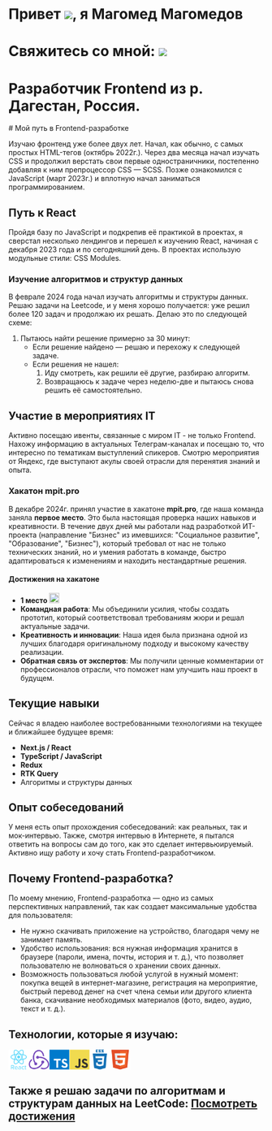 # Привет <img style='height: 50px; width: auto;' src='https://github.com/blackcater/blackcater/raw/main/images/Hi.gif' />, я Магомед Магомедов
# Свяжитесь со мной: <a href="https://t.me/magomedov_net"><img src="https://camo.githubusercontent.com/8f41682a178e57a174d0c6042e9cdb842c6329b24c34b2bf4206c25e933073a9/68747470733a2f2f696d672e736869656c64732e696f2f62616467652f54656c656772616d2d3243413545303f7374796c653d666f722d7468652d6261646765266c6f676f3d74656c656772616d266c6f676f436f6c6f723d7768697465" /></a> 

<h1>Разработчик Frontend из р. Дагестан, Россия.</h1> # Мой путь в Frontend-разработке

Изучаю фронтенд уже более двух лет. Начал, как обычно, с самых простых HTML-тегов (октябрь 2022г.). Через два месяца начал изучать CSS и продолжил верстать свои первые одностраничники, постепенно добавляя к ним препроцессор CSS — SCSS. Позже ознакомился с JavaScript (март 2023г.) и вплотную начал заниматься программированием.

## Путь к React

Пройдя базу по JavaScript и подкрепив её практикой в проектах, я сверстал несколько лендингов и перешел к изучению React, начиная с декабря 2023 года и по сегодняшний день. В проектах использую модульные стили: CSS Modules.

### Изучение алгоритмов и структур данных

В феврале 2024 года начал изучать алгоритмы и структуры данных. Решаю задачи на Leetcode, и у меня хорошо получается: уже решил более 120 задач и продолжаю их решать. Делаю это по следующей схеме:

1. Пытаюсь найти решение примерно за 30 минут:
   - Если решение найдено — решаю и перехожу к следующей задаче.
   - Если решения не нашел:
     1. Иду смотреть, как решили её другие, разбираю алгоритм.
     2. Возвращаюсь к задаче через неделю-две и пытаюсь снова решить её самостоятельно.
## Участие в мероприятиях IT
Активно посещаю ивенты, связанные с миром IT - не только Frontend. Нахожу информацию в актуальных Телеграм-каналах и посещаю то, что интересно по тематикам выступлений спикеров.
Смотрю мероприятия от Яндекс, где выступают акулы своей отрасли для перенятия знаний и опыта.
### Хакатон mpit.pro

В декабре 2024г. принял участие в хакатоне **mpit.pro**, где наша команда заняла **первое место**. Это была настоящая проверка наших навыков и креативности. В течение двух дней мы работали над разработкой ИТ-проекта (направление "Бизнес" из имевшихся: "Социальное развитие", "Образование", "Бизнес"), который требовал от нас не только технических знаний, но и умения работать в команде, быстро адаптироваться к изменениям и находить нестандартные решения.

#### Достижения на хакатоне
- **1 место <img src='https://cdn-icons-png.flaticon.com/512/11865/11865443.png' width="20" height="20" />**
- **Командная работа**: Мы объединили усилия, чтобы создать прототип, который соответствовал требованиям жюри и решал актуальные задачи.
- **Креативность и инновации**: Наша идея была признана одной из лучших благодаря оригинальному подходу и высокому качеству реализации.
- **Обратная связь от экспертов**: Мы получили ценные комментарии от профессионалов отрасли, что поможет нам улучшить наш проект в будущем.

## Текущие навыки

Сейчас я владею наиболее востребованными технологиями на текущее и ближайшее будущее время:
- **Next.js / React**
- **TypeScript / JavaScript**
- **Redux**
- **RTK Query**
- Алгоритмы и структуры данных

## Опыт собеседований

У меня есть опыт прохождения собеседований: как реальных, так и мок-интервью. Также, смотря интервью в Интернете, я пытался ответить на вопросы сам до того, как это сделает интервьюируемый. Активно ищу работу и хочу стать Frontend-разработчиком.

## Почему Frontend-разработка?

По моему мнению, Frontend-разработка — одно из самых перспективных направлений, так как создает максимальные удобства для пользователя:
- Не нужно скачивать приложение на устройство, благодаря чему не занимает память.
- Удобство использования: вся нужная информация хранится в браузере (пароли, имена, почты, история и т. д.), что позволяет пользователю не волноваться о хранении своих данных.
- Возможность пользоваться любой услугой в нужный момент: покупка вещей в интернет-магазине, регистрация на мероприятие, быстрый перевод денег на счет члена семьи или другого клиента банка, скачивание необходимых материалов (фото, видео, аудио, текст и т. д.).

<h2>Технологии, которые я изучаю:</h2>
<div style="display: flex; align-items: center;">
    <img src="https://github.com/devicons/devicon/blob/master/icons/react/react-original-wordmark.svg" title="React" alt="React" width="40" height="40"/>
    <img src="https://github.com/devicons/devicon/blob/master/icons/redux/redux-original.svg" title="Redux" alt="Redux" width="40" height="40"/>
    <img src="https://github.com/devicons/devicon/blob/master/icons/typescript/typescript-plain.svg" title="TypeScript" alt="TypeScript" width="40" height="40"/>
    <img src="https://github.com/devicons/devicon/blob/master/icons/javascript/javascript-original.svg" title="JavaScript" alt="JavaScript" width="40" height="40"/> 
    <img src="https://github.com/devicons/devicon/blob/master/icons/css3/css3-plain-wordmark.svg"  title="CSS3" alt="CSS" width="40" height="40"/>
    <img src="https://github.com/devicons/devicon/blob/master/icons/html5/html5-original.svg" title="HTML5" alt="HTML" width="40" height="40"/> 
</div>


<h2>Также я решаю задачи по алгоритмам и структурам данных на LeetCode: <a href='https://leetcode.com/devMagomedov/'>Посмотреть достижения</a></h2>
